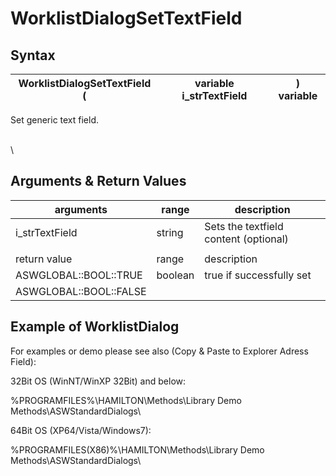 # WorklistDialogSetTextField

## Syntax

| WorklistDialogSetTextField ( | variable i\_strTextField | ) variable |
| ---------------------------- | ------------------------ | ---------- |

Set generic text field.

\
\


## Arguments & Return Values

| arguments              | range   | description                           |
| ---------------------- | ------- | ------------------------------------- |
| i\_strTextField        | string  | Sets the textfield content (optional) |
|                        |         |                                       |
| return value           | range   | description                           |
| ASWGLOBAL::BOOL::TRUE  | boolean | true if successfully set              |
| ASWGLOBAL::BOOL::FALSE |         |                                       |

## Example of WorklistDialog

For examples or demo please see also (Copy & Paste to Explorer Adress Field):

32Bit OS (WinNT/WinXP 32Bit) and below:

%PROGRAMFILES%\HAMILTON\Methods\Library Demo Methods\ASWStandardDialogs\\

64Bit OS (XP64/Vista/Windows7):

%PROGRAMFILES(X86)%\HAMILTON\Methods\Library Demo Methods\ASWStandardDialogs\\
